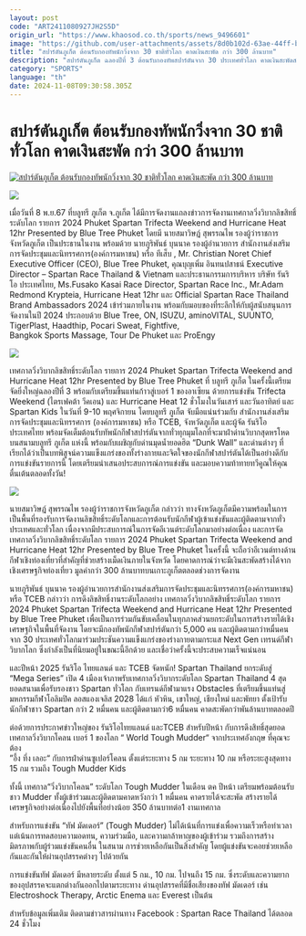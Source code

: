 ```yaml
---
layout: post
code: "ART2411080927JH2S5D"
origin_url: "https://www.khaosod.co.th/sports/news_9496601"
image: "https://github.com/user-attachments/assets/8d0b102d-63ae-44ff-bddc-764ef277cb60"
title: "สปาร์ตันภูเก็ต ต้อนรับกองทัพนักวิ่งจาก 30 ชาติทั่วโลก คาดเงินสะพัด กว่า 300 ล้านบาท"
description: "สปาร์ตันภูเก็ต ฉลองปีที่ 3 ต้อนรับกองทัพสปาร์ตันจาก 30 ประเทศทั่วโลก คาดเงินสะพัดสร้างรายได้เชิงเศรษฐกิจท่องเที่ยวกว่า 300 ล้านบาท"
category: "SPORTS"
language: "th"
date: 2024-11-08T09:30:58.305Z
---
```


# สปาร์ตันภูเก็ต ต้อนรับกองทัพนักวิ่งจาก 30 ชาติทั่วโลก คาดเงินสะพัด กว่า 300 ล้านบาท

[![สปาร์ตันภูเก็ต ต้อนรับกองทัพนักวิ่งจาก 30 ชาติทั่วโลก คาดเงินสะพัด กว่า 300 ล้านบาท](https://www.khaosod.co.th/wpapp/uploads/2024/11/juery.jpg "สปาร์ตันภูเก็ต ต้อนรับกองทัพนักวิ่งจาก 30 ชาติทั่วโลก คาดเงินสะพัด กว่า 300 ล้านบาท")](https://www.khaosod.co.th/wpapp/uploads/2024/11/juery.jpg)

![](https://www.khaosod.co.th/wpapp/uploads/2024/11/S__604766252.jpg)

เมื่อวันที่ 8 พ.ย.67 ที่บลูทรี ภูเก็ต จ.ภูเก็ต ได้มีการจัดงานแถลงข่าวการจัดงานเทศกาลวิ่งวิบากลิขสิทธิ์ระดับโลก รายการ 2024 Phuket Spartan Trifecta Weekend and Hurricane Heat 12hr Presented by Blue Tree Phuket โดยมี นายสมาวิษฎ์ สุพรรณไพ รองผู้ว่าราชการจังหวัดภูเก็ต เป็นประธานในงาน พร้อมด้วย นายภูริพันธ์ บุนนาค รองผู้อำนวยการ สำนักงานส่งเสริมการจัดประชุมและนิทรรศการ(องค์การมหาชน) หรือ ทีเส็บ , Mr. Christian Noret Chief Executive Officer (CEO), Blue Tree Phuket, คุณบุญเพิ่ม อินทนปสาธน์ Executive Director – Spartan Race Thailand & Vietnam และประธานกรรมการบริหาร บริษัท รันริโอ ประเทศไทย, Ms.Fusako Kasai Race Director, Spartan Race Inc., Mr.Adam Redmond Krypteia, Hurricane Heat 12hr และ Official Spartan Race Thailand Brand Ambassadors 2024 เข้าร่วมภายในงาน พร้อมกับมอบของที่ระลึกให้กับผู้สนับสนุนการจัดงานในปี 2024 ประกอบด้วย Blue Tree, ON, ISUZU, aminoVITAL, SUUNTO, TigerPlast, Haadthip, Pocari Sweat, Fightfive,  
Bangkok Sports Massage, Tour De Phuket และ ProEngy

![](https://www.khaosod.co.th/wpapp/uploads/2024/11/S__604766255.jpg)

เทศกาลวิ่งวิบากลิขสิทธิ์ระดับโลก รายการ 2024 Phuket Spartan Trifecta Weekend and Hurricane Heat 12hr Presented by Blue Tree Phuket ที่ บลูทรี ภูเก็ต ในครั้งนี้เตรียมจัดยิ่งใหญ่ฉลองปีที่ 3 พร้อมกับเตรียมขึ้นแท่นก้าวสู่เบอร์ 1 ของอาเซียน ด้วยการแข่งขัน Trifecta Weekend (ไตรเฟคต้า วีคเอน) และ Hurricane Heat 12 ชั่วโมงในวันเสาร์ และวันอาทิตย์ และ Spartan Kids ในวันที่ 9-10 พฤศจิกายน โดยบลูทรี ภูเก็ต จับมือแน่นร่วมกับ สำนักงานส่งเสริมการจัดประชุมและนิทรรศการ (องค์การมหาชน) หรือ TCEB, จังหวัดภูเก็ต และผู้จัด รันริโอประเทศไทย พร้อมจัดเต็มต้อนรับทัพนักกีฬาสปาร์ตันจากทั่วทุกมุมโลกที่จะมาฝ่าด่านวิบากสุดหรโหดบนสนามบลูทรี ภูเก็ต แห่งนี้ พร้อมกับเผชิญกับด่านมุดน้ำยอดฮิต “Dunk Wall” และด่านต่างๆ ที่เรียกได้ว่าเป็นบทพิสูจน์ความแข็งแกร่งของทั้งร่างกายและจิตใจของนักกีฬาสปาร์ตันได้เป็นอย่างดีกับการแข่งขันรายการนี้ โดยเตรียมนำเสนอประสบการณ์การแข่งขัน และมอบความท้าทายทวีคูณให้คุณตื่นเต้นตลอดทั้งวัน!

![](https://www.khaosod.co.th/wpapp/uploads/2024/11/S__604766257.jpg)

นายสมาวิษฎ์ สุพรรณไพ รองผู้ว่าราชการจังหวัดภูเก็ต กล่าวว่า ทางจังหวัดภูเก็ตมีความพร้อมในการเป็นพื้นที่รองรับการจัดงานลิขสิทธิ์ระดับโลกและการต้อนรับนักกีฬาผู้เข้าแข่งขันและผู้ติดตามจากทั่วประเทศและทั่วโลก เนื่องจากมีประสบการณ์ในการจัดอีเวนต์ระดับโลกมาอย่างต่อเนื่อง และการจัดเทศกาลวิ่งวิบากลิขสิทธิ์ระดับโลก รายการ 2024 Phuket Spartan Trifecta Weekend and Hurricane Heat 12hr Presented by Blue Tree Phuket ในครั้งนี้ จะถือว่าอีเวนต์ทางด้านกีฬาเชิงท่องเที่ยวที่สำคัญที่ช่วยสร้างเม็ดเงินภายในจังหวัด โดยคาดการณ์ว่าจะมีเงินสะพัดสร้างได้จากเชิงเศรษฐกิจท่องเที่ยว มูลค่ากว่า 300 ล้านบาทบนเกาะภูเก็ตตลอดช่วงการจัดงาน

นายภูริพันธ์ บุนนาค รองผู้อำนวยการสำนักงานส่งเสริมการจัดประชุมและนิทรรศการ(องค์การมหาชน) หรือ TCEB กล่าวว่า การดึงลิขสิทธิ์งานระดับโลกอย่าง เทศกาลวิ่งวิบากลิขสิทธิ์ระดับโลก รายการ 2024 Phuket Spartan Trifecta Weekend and Hurricane Heat 12hr Presented by Blue Tree Phuket เพื่อเป็นการร่วมกันขับเคลื่อนในทุกภาคส่วนยกระดับในการสร้างรายได้เชิงเศรษฐกิจในพื้นที่จัดงาน โดยจะมีกองทัพนักกีฬาสปาร์ตันกว่า 5,000 คน และผู้ติดตามกว่าหมื่นคนจาก 30 ประเทศทั่วโลกมาร่วมประชันความแข็งแกร่งของร่างกายตามกระแส Next Gen เทรนด์กีฬาวิบากโลก ซึ่งกำลังเป็นที่นิยมอยู่ในขณะนี้อีกด้วย และเชื่อว่าครั้งนี้จะประสบความเร็จแน่นอน

และปีหน้า 2025 รันริโอ ไทยแลนด์ และ TCEB จัดหนัก! Spartan Thailand ยกระดับสู่ “Mega Series” เปิด 4 เมืองเจ้าภาพรับเทศกาลวิ่งวิบากระดับโลก Spartan Thailand 4 สุดยอดสนามเพื่อรับรองชาว Spartan ทั่วโลก กับเทรนด์กีฬามาแรง Obstacles ที่เตรียมขึ้นแท่นสู่มหกรรมกีฬาโอลิมปิค ลอสแองเจลิส 2028 ได้แก่ หัวหิน, เขาใหญ่, เชียงใหม่ และพัทยา ตั้งเป้ารับนักกีฬาชาว Spartan กว่า 2 หมื่นคน และผู้ติดตามกว่า6 หมื่นคน คาดสะพัดกว่าพันล้านบาทตลอดปี

ต่อด้วยการประกาศข่าวใหญ่ของ รันริโอไทยแลนด์ และTCEB สำหรับปีหน้า กับการดึงสิทธิ์สุดยอดเทศกาลวิ่งวิบากโคลน เบอร์ 1 ของโลก “ World Tough Mudder“ จากประเทศอังกฤษ ที่คุณจะต้อง  
”อึ้ง ทึ่ง เลอะ“ กับการฝ่าด่านซูเปอร์โคลน ตั้งแต่ระยะทาง 5 กม ระยะทาง 10 กม หรือระยะสูงสุดทาง 15 กม รวมถึง Tough Mudder Kids

ทั้งนี้ เทศกาล“วิ่งวิบากโคลน” ระดับโลก Tough Mudder ในเดือน ตค ปีหน้า เตรียมพร้อมต้อนรับชาว Mudder ทั้งผู้เข้าร่วมและผู้ติดตามคาดหวังกว่า 1 หมื่นคน คาดรายได้จะสะพัด สร้างรายได้เศรษฐกิจอย่างต่อเนื่องไปยังพื้นที่อย่างน้อย 350 ล้านบาทต่อ1 งานเทศกาล

สำหรับการแข่งขัน “ทัฟ มัดเดอร์” (Tough Mudder) ไม่ได้เน้นที่การแข่งเพื่อความเร็วหรือทำเวลา แต่เน้นการทดสอบความอดทน, ความร่วมมือ, และความกล้าหาญของผู้เข้าร่วม รวมถึงการสร้างมิตรภาพกับผู้ร่วมแข่งขันคนอื่น ในสนาม การช่วยเหลือกันเป็นสิ่งสำคัญ โดยผู้แข่งขันจะคอยช่วยเหลือกันและกันให้ผ่านอุปสรรคต่างๆ ไปด้วยกัน

การแข่งขันทัฟ มัดเดอร์ มีหลายระดับ ตั้งแต่ 5 กม., 10 กม. ไปจนถึง 15 กม. ซึ่งระดับและความยากของอุปสรรคจะแตกต่างกันออกไปตามระยะทาง ด่านอุปสรรคที่มีชื่อเสียงของทัฟ มัดเดอร์ เช่น Electroshock Therapy, Arctic Enema และ Everest เป็นต้น

สำหรับข้อมูลเพิ่มเติม ติดตามข่าวสารผ่านทาง Facebook : Spartan Race Thailand ได้ตลอด 24 ชั่วโมง